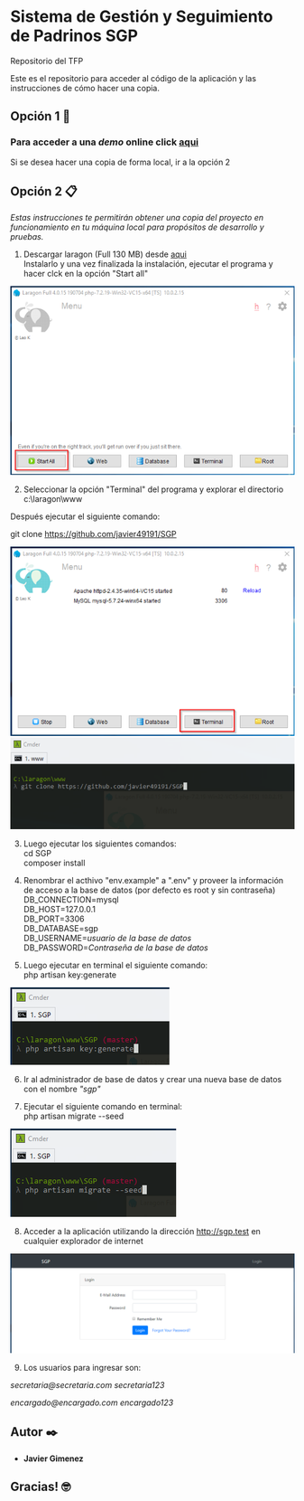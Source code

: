 # Sistema de Gestión y Seguimiento de Padrinos SGP
Repositorio del TFP

Este es el repositorio para acceder al código de la aplicación y las instrucciones de cómo hacer una copia.

## Opción 1 🚀

### Para acceder a una *demo* online click [aqui](https://tfgsgp.000webhostapp.com/ "aqui")  

Si se desea hacer una copia de forma local, ir a la opción 2


## Opción 2 📋

_Estas instrucciones te permitirán obtener una copia del proyecto en funcionamiento en tu máquina local para propósitos de desarrollo y pruebas._

1. Descargar laragon (Full 130 MB) desde [aqui](https://laragon.org/download/ "aqui")  
Instalarlo y una vez finalizada la instalación, ejecutar el programa y hacer clck en la opción "Start all"  

![Con titulo](images/start_all.png "Start all")

2. Seleccionar la opción "Terminal" del programa y explorar el directorio c:\laragon\www  

Después ejecutar el siguiente comando:  

git clone https://github.com/javier49191/SGP  

![Con titulo](images/terminal.png "Terminal")  
![Con titulo](images/git_clone.png "Git clone")  

3. Luego ejecutar los siguientes comandos:  
cd SGP  
composer install  

4. Renombrar el acthivo "env.example" a ".env" y proveer la información de acceso a la base de datos (por defecto es root y sin contraseña)  
DB_CONNECTION=mysql  
DB_HOST=127.0.0.1  
DB_PORT=3306  
DB_DATABASE=sgp  
DB_USERNAME=_usuario de la base de datos_  
DB_PASSWORD=_Contraseña de la base de datos_  

5. Luego ejecutar en terminal el siguiente comando:  
php artisan key:generate  

![Con titulo](images/key_generate.png "Key Genenrate")  

6. Ir al administrador de base de datos y crear una nueva base de datos con el nombre *"sgp"*

7. Ejecutar el siguiente comando en terminal:  
php artisan migrate --seed  

![Con titulo](images/db_seed.png "Database")  

8. Acceder a la aplicación utilizando la dirección http://sgp.test en cualquier explorador de internet  

![Con titulo](images/login.png "Login")  

9. Los usuarios para ingresar son:  

_secretaria@secretaria.com_
_secretaria123_

_encargado@encargado.com_
_encargado123_  


## Autor ✒️

* **Javier Gimenez**  

## Gracias! 🤓


